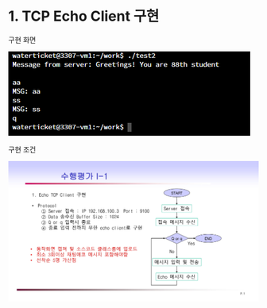 # 1. TCP Echo Client 구현

구현 화면

![3307-capt.PNG](./3307-capt.PNG)





구현 조건

![수행평가I-1-1](./todo/수행평가I-1-1.jpg)